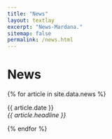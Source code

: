 ```yaml
---
title: "News"
layout: textlay
excerpt: "News-Mardana."
sitemap: false
permalink: /news.html
---
```


# News

{% for article in site.data.news %}
<p>{{ article.date }} <br>
<em>{{ article.headline }}</em></p>
{% endfor %}
